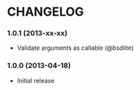 CHANGELOG
=========

### 1.0.1 (2013-xx-xx)

  * Validate arguments as callable (@bsdlite)

### 1.0.0 (2013-04-18)

  * Initial release
